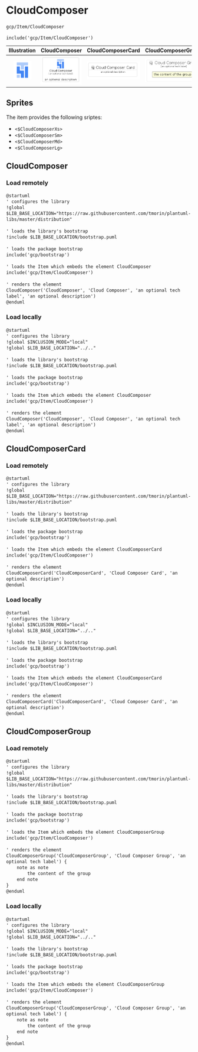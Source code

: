 # CloudComposer


```text
gcp/Item/CloudComposer
```

```text
include('gcp/Item/CloudComposer')
```



| Illustration | CloudComposer | CloudComposerCard | CloudComposerGroup |
| :---: | :---: | :---: | :---: |
| ![illustration for Illustration](../../gcp/Item/CloudComposer.png) | ![illustration for CloudComposer](../../gcp/Item/CloudComposer.Local.png) | ![illustration for CloudComposerCard](../../gcp/Item/CloudComposerCard.Local.png) | ![illustration for CloudComposerGroup](../../gcp/Item/CloudComposerGroup.Local.png) |



## Sprites
The item provides the following sriptes:

- `<$CloudComposerXs>`
- `<$CloudComposerSm>`
- `<$CloudComposerMd>`
- `<$CloudComposerLg>`





## CloudComposer

### Load remotely
```plantuml
@startuml
' configures the library
!global $LIB_BASE_LOCATION="https://raw.githubusercontent.com/tmorin/plantuml-libs/master/distribution"

' loads the library's bootstrap
!include $LIB_BASE_LOCATION/bootstrap.puml

' loads the package bootstrap
include('gcp/bootstrap')

' loads the Item which embeds the element CloudComposer
include('gcp/Item/CloudComposer')

' renders the element
CloudComposer('CloudComposer', 'Cloud Composer', 'an optional tech label', 'an optional description')
@enduml
```

### Load locally
```plantuml
@startuml
' configures the library
!global $INCLUSION_MODE="local"
!global $LIB_BASE_LOCATION="../.."

' loads the library's bootstrap
!include $LIB_BASE_LOCATION/bootstrap.puml

' loads the package bootstrap
include('gcp/bootstrap')

' loads the Item which embeds the element CloudComposer
include('gcp/Item/CloudComposer')

' renders the element
CloudComposer('CloudComposer', 'Cloud Composer', 'an optional tech label', 'an optional description')
@enduml
```

## CloudComposerCard

### Load remotely
```plantuml
@startuml
' configures the library
!global $LIB_BASE_LOCATION="https://raw.githubusercontent.com/tmorin/plantuml-libs/master/distribution"

' loads the library's bootstrap
!include $LIB_BASE_LOCATION/bootstrap.puml

' loads the package bootstrap
include('gcp/bootstrap')

' loads the Item which embeds the element CloudComposerCard
include('gcp/Item/CloudComposer')

' renders the element
CloudComposerCard('CloudComposerCard', 'Cloud Composer Card', 'an optional description')
@enduml
```

### Load locally
```plantuml
@startuml
' configures the library
!global $INCLUSION_MODE="local"
!global $LIB_BASE_LOCATION="../.."

' loads the library's bootstrap
!include $LIB_BASE_LOCATION/bootstrap.puml

' loads the package bootstrap
include('gcp/bootstrap')

' loads the Item which embeds the element CloudComposerCard
include('gcp/Item/CloudComposer')

' renders the element
CloudComposerCard('CloudComposerCard', 'Cloud Composer Card', 'an optional description')
@enduml
```

## CloudComposerGroup

### Load remotely
```plantuml
@startuml
' configures the library
!global $LIB_BASE_LOCATION="https://raw.githubusercontent.com/tmorin/plantuml-libs/master/distribution"

' loads the library's bootstrap
!include $LIB_BASE_LOCATION/bootstrap.puml

' loads the package bootstrap
include('gcp/bootstrap')

' loads the Item which embeds the element CloudComposerGroup
include('gcp/Item/CloudComposer')

' renders the element
CloudComposerGroup('CloudComposerGroup', 'Cloud Composer Group', 'an optional tech label') {
    note as note
        the content of the group
    end note
}
@enduml
```

### Load locally
```plantuml
@startuml
' configures the library
!global $INCLUSION_MODE="local"
!global $LIB_BASE_LOCATION="../.."

' loads the library's bootstrap
!include $LIB_BASE_LOCATION/bootstrap.puml

' loads the package bootstrap
include('gcp/bootstrap')

' loads the Item which embeds the element CloudComposerGroup
include('gcp/Item/CloudComposer')

' renders the element
CloudComposerGroup('CloudComposerGroup', 'Cloud Composer Group', 'an optional tech label') {
    note as note
        the content of the group
    end note
}
@enduml
```

